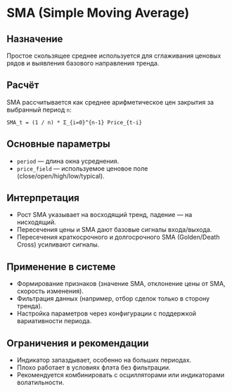 # SMA (Simple Moving Average)

## Назначение
Простое скользящее среднее используется для сглаживания ценовых рядов и выявления базового направления тренда.

## Расчёт
SMA рассчитывается как среднее арифметическое цен закрытия за выбранный период `n`:

```
SMA_t = (1 / n) * Σ_{i=0}^{n-1} Price_{t-i}
```

## Основные параметры
- `period` — длина окна усреднения.
- `price_field` — используемое ценовое поле (close/open/high/low/typical).

## Интерпретация
- Рост SMA указывает на восходящий тренд, падение — на нисходящий.
- Пересечения цены и SMA дают базовые сигналы входа/выхода.
- Пересечения краткосрочного и долгосрочного SMA (Golden/Death Cross) усиливают сигналы.

## Применение в системе
- Формирование признаков (значение SMA, отклонение цены от SMA, скорость изменения).
- Фильтрация данных (например, отбор сделок только в сторону тренда).
- Настройка параметров через конфигурации с поддержкой вариативности периода.

## Ограничения и рекомендации
- Индикатор запаздывает, особенно на больших периодах.
- Плохо работает в условиях флэта без фильтрации.
- Рекомендуется комбинировать с осцилляторами или индикаторами волатильности.
